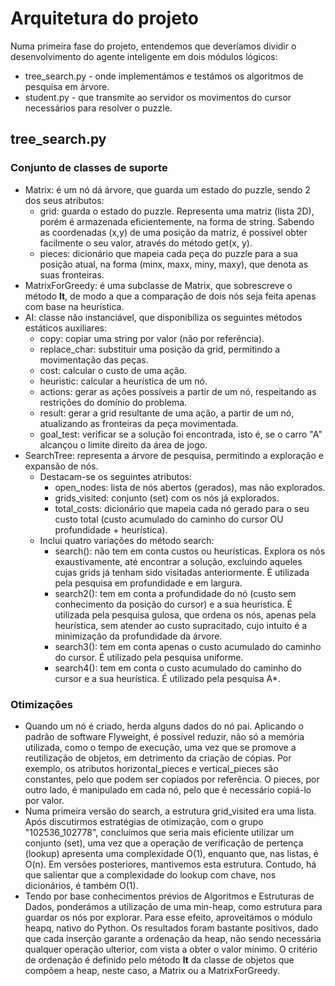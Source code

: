# Arquitetura do projeto
Numa primeira fase do projeto, entendemos que deveríamos dividir o desenvolvimento do agente inteligente em dois módulos lógicos:
- tree_search.py - onde implementámos e testámos os algoritmos de pesquisa em árvore.
- student.py - que transmite ao servidor os movimentos do cursor necessários para resolver o puzzle.

## tree_search.py
### Conjunto de classes de suporte
- Matrix: é um nó dá árvore, que guarda um estado do puzzle, sendo 2 dos seus atributos:
    - grid: guarda o estado do puzzle. Representa uma matriz (lista 2D), porém é armazenada eficientemente, na forma de string. Sabendo as coordenadas (x,y) de uma posição da matriz, é possível obter facilmente o seu valor, através do método get(x, y).
    - pieces: dicionário que mapeia cada peça do puzzle para a sua posição atual, na forma (minx, maxx, miny, maxy), que denota as suas fronteiras.
- MatrixForGreedy: é uma subclasse de Matrix, que sobrescreve o método __lt__, de modo a que a comparação de dois nós seja feita apenas com base na heurística.
- AI: classe não instanciável, que disponibiliza os seguintes métodos estáticos auxiliares:
    - copy: copiar uma string por valor (não por referência).
    - replace_char: substituir uma posição da grid, permitindo a movimentação das peças.
    - cost: calcular o custo de uma ação.
    - heuristic: calcular a heurística de um nó.
    - actions: gerar as ações possíveis a partir de um nó, respeitando as restrições do domínio do problema.
    - result: gerar a grid resultante de uma ação, a partir de um nó, atualizando as fronteiras da peça movimentada.
    - goal_test: verificar se a solução foi encontrada, isto é, se o carro "A" alcançou o limite direito da área de jogo.
- SearchTree: representa a árvore de pesquisa, permitindo a exploração e expansão de nós.
    - Destacam-se os seguintes atributos:
        - open_nodes: lista de nós abertos (gerados), mas não explorados.
        - grids_visited: conjunto (set) com os nós já explorados.
        - total_costs: dicionário que mapeia cada nó gerado para o seu custo total (custo acumulado do caminho do cursor OU profundidade + heurística).
    - Inclui quatro variações do método search:
        - search(): não tem em conta custos ou heurísticas. Explora os nós exaustivamente, até encontrar a solução, excluindo aqueles cujas grids já tenham sido visitadas anteriormente. É utilizada pela pesquisa em profundidade e em largura.
        - search2(): tem em conta a profundidade do nó (custo sem conhecimento da posição do cursor) e a sua heurística. É utilizada pela pesquisa gulosa, que ordena os nós, apenas pela heurística, sem atender ao custo supracitado, cujo intuito é a minimização da profundidade da árvore.
        - search3(): tem em conta apenas o custo acumulado do caminho do cursor. É utilizado pela pesquisa uniforme.
        - search4(): tem em conta o custo acumulado do caminho do cursor e a sua heurística. É utilizado pela pesquisa A*.

### Otimizações
- Quando um nó é criado, herda alguns dados do nó pai. Aplicando o padrão de software Flyweight, é possível reduzir, não só a memória utilizada, como o tempo de execução, uma vez que se promove a reutilização de objetos, em detrimento da criação de cópias. Por exemplo, os atributos horizontal_pieces e vertical_pieces são constantes, pelo que podem ser copiados por referência. O pieces, por outro lado, é manipulado em cada nó, pelo que é necessário copiá-lo por valor.
- Numa primeira versão do search, a estrutura grid_visited era uma lista. Após discutirmos estratégias de otimização, com o grupo "102536_102778", concluímos que seria mais eficiente utilizar um conjunto (set), uma vez que a operação de verificação de pertença (lookup) apresenta uma complexidade O(1), enquanto que, nas listas, é O(n). Em versões posteriores, mantivemos esta estrutura. Contudo, há que salientar que a complexidade do lookup com chave, nos dicionários, é também O(1).
- Tendo por base conhecimentos prévios de Algoritmos e Estruturas de Dados, ponderámos a utilização de uma min-heap, como estrutura para guardar os nós por explorar. Para esse efeito, aproveitámos o módulo heapq, nativo do Python. Os resultados foram bastante positivos, dado que cada inserção garante a ordenação da heap, não sendo necessária qualquer operação ulterior, com vista a obter o valor mínimo. O critério de ordenação é definido pelo método __lt__ da classe de objetos que compõem a heap, neste caso, a Matrix ou a MatrixForGreedy.
